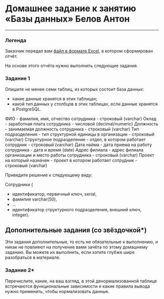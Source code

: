 # Домашнее задание к занятию «Базы данных» Белов Антон

---
### Легенда

Заказчик передал вам [файл в формате Excel](https://github.com/netology-code/sdb-homeworks/blob/main/resources/hw-12-1.xlsx), в котором сформирован отчёт. 

На основе этого отчёта нужно выполнить следующие задания.

### Задание 1

Опишите не менее семи таблиц, из которых состоит база данных:

- какие данные хранятся в этих таблицах;
- какой тип данных у столбцов в этих таблицах, если данные хранятся в PostgreSQL.

ФИО - фамилия, имя, отчество сотрудника - строковый (varchar)
Оклад - заработная плата сотрудника - числовой (decimal/numeric)
Должность - занимаемая должность сотрудника - строковый (varchar)
Тип подразделения - тип структурной единицы в организации - строковый (varchar)
Структурное подразделение - отдел, в котором работает сотрудник - строковый (varchar)
Дата найма - дата приема на работу сотрудника - дата и время (date)
Адрес филиала - адрес филиала организации и место работы сотрудника - строковый (varchar)
Проект на который назначен - проект в котором работает сотрудник - строковый (varchar)


Приведите решение к следующему виду:

Сотрудники (

- идентификатор, первичный ключ, serial,
- фамилия varchar(50),
- ...
- идентификатор структурного подразделения, внешний ключ, integer).

## Дополнительные задания (со звёздочкой*)
Эти задания дополнительные, то есть не обязательные к выполнению, и никак не повлияют на получение вами зачёта по этому домашнему заданию. Вы можете их выполнить, если хотите глубже шире разобраться в материале.


### Задание 2*

Перечислите, какие, на ваш взгляд, в этой денормализованной таблице встречаются функциональные зависимости и какие правила вывода нужно применить, чтобы нормализовать данные.
